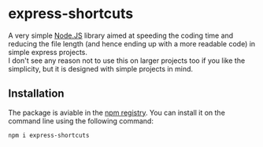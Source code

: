 # express-shortcuts
A very simple [Node.JS](https://nodejs.org/) library aimed at speeding the coding time and reducing the file length (and hence ending up with a more readable code) in simple express projects.<br>
I don't see any reason not to use this on larger projects too if you like the simplicity, but it is designed with simple projects in mind.
## Installation
The package is aviable in the [npm registry](https://npmjs.com/package/express-shortcuts). You can install it on the command line using the following command:
```
npm i express-shortcuts
```
